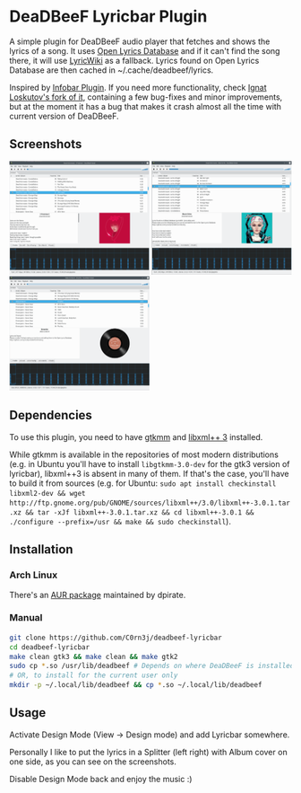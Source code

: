 # DeaDBeeF Lyricbar Plugin
A simple plugin for DeaDBeeF audio player that fetches and shows the lyrics of a song.
It uses [Open Lyrics Database](https://github.com/Lyrics/Lyrics) and if it can't find the song there, it will use [LyricWiki](http://lyrics.wikia.com) as a fallback.
Lyrics found on Open Lyrics Database are then cached in ~/.cache/deadbeef/lyrics.

Inspired by [Infobar Plugin](https://bitbucket.org/dsimbiriatin/deadbeef-infobar/). If you need more functionality,
check [Ignat Loskutov's fork of it](https://bitbucket.org/IgnatLoskutov/deadbeef-infobar-ng), containing a few bug-fixes and minor improvements, but at the moment it has a bug that makes it crash almost all the time with current version of DeaDBeeF.

## Screenshots

<img src="https://raw.githubusercontent.com/C0rn3j/deadbeef-lyricbar/master/screenshots/openlyricsdb.png" width="250"> <img src="https://raw.githubusercontent.com/C0rn3j/deadbeef-lyricbar/master/screenshots/fallback.png" width="250"><img src="https://raw.githubusercontent.com/C0rn3j/deadbeef-lyricbar/master/screenshots/nolyrics.png" width="250">


## Dependencies
To use this plugin, you need to have [gtkmm](http://www.gtkmm.org/) and [libxml++ 3](http://libxmlplusplus.sourceforge.net/) installed.

While gtkmm is available in the repositories of most modern distributions (e.g. in Ubuntu you'll have to install `libgtkmm-3.0-dev` for the gtk3 version of lyricbar), libxml++3 is absent in many of them. If that's the case, you'll have to build it from sources (e.g. for Ubuntu: `sudo apt install checkinstall libxml2-dev && wget http://ftp.gnome.org/pub/GNOME/sources/libxml++/3.0/libxml++-3.0.1.tar.xz && tar -xJf libxml++-3.0.1.tar.xz && cd libxml++-3.0.1 && ./configure --prefix=/usr && make && sudo checkinstall`).

## Installation
### Arch Linux
There's an [AUR package](https://aur.archlinux.org/packages/deadbeef-plugin-lyricbar-git) maintained by dpirate.

### Manual
```sh
git clone https://github.com/C0rn3j/deadbeef-lyricbar
cd deadbeef-lyricbar
make clean gtk3 && make clean && make gtk2 
sudo cp *.so /usr/lib/deadbeef # Depends on where DeaDBeeF is installed
# OR, to install for the current user only
mkdir -p ~/.local/lib/deadbeef && cp *.so ~/.local/lib/deadbeef
```

## Usage
Activate Design Mode (View → Design mode) and add Lyricbar somewhere.

Personally I like to put the lyrics in a Splitter (left right) with Album cover on one side, as you can see on the screenshots.

Disable Design Mode back and enjoy the music :)
